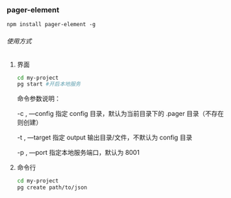 ### pager-element



```
npm install pager-element -g
```



###### 使用方式

1. 界面 

   ```Bash
   cd my-project
   pg start	#开启本地服务
   ```

   命令参数说明：

   -c , —config 指定 config 目录，默认为当前目录下的 .pager 目录（不存在则创建）

   -t , —target 指定 output 输出目录/文件，不默认为 config 目录

   -p , —port 指定本地服务端口，默认为 8001

2. 命令行

   ```Bash
   cd my-project
   pg create path/to/json 
   ```

   ​



